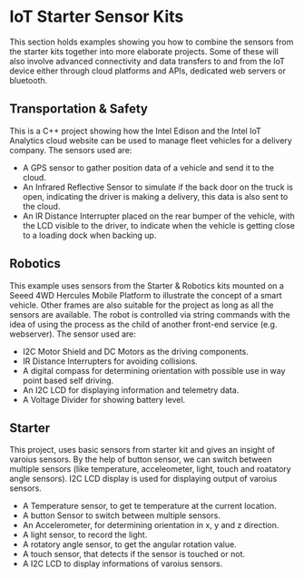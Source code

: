 IoT Starter Sensor Kits
==============

This section holds examples showing you how to combine the sensors from the
starter kits together into more elaborate projects. Some of these will also
involve advanced connectivity and data transfers to and from the IoT device
either through cloud platforms and APIs, dedicated web servers or bluetooth.

Transportation & Safety
-------

This is a C++ project showing how the Intel Edison and the Intel IoT Analytics
cloud website can be used to manage fleet vehicles for a delivery company. The
sensors used are:
* A GPS sensor to gather position data of a vehicle and send it to the cloud.
* An Infrared Reflective Sensor to simulate if the back door on the truck is
  open, indicating the driver is making a delivery, this data is also sent to
  the cloud.
* An IR Distance Interrupter placed on the rear bumper of the vehicle, with the
  LCD visible to the driver, to indicate when the vehicle is getting close to a
  loading dock when backing up.

Robotics
-------

This example uses sensors from the Starter & Robotics kits mounted on a Seeed
4WD Hercules Mobile Platform to illustrate the concept of a smart vehicle.
Other frames are also suitable for the project as long as all the sensors are
available. The robot is controlled via string commands with the idea of using
the process as the child of another front-end service (e.g. webserver). The
sensor used are:
* I2C Motor Shield and DC Motors as the driving components.
* IR Distance Interrupters for avoiding collisions.
* A digital compass for determining orientation with possible use in way point
  based self driving.
* An I2C LCD for displaying information and telemetry data.
* A Voltage Divider for showing battery level.

Starter
--------

This project, uses basic sensors from starter kit and gives an insight of 
varoius sensors. By the help of button sensor, we can switch between multiple sensors
(like temperature, acceleometer, light, touch and roatatory angle sensors). 
I2C LCD display is used for displaying output of varoius sensors. 

* A Temperature sensor, to get te temperature at the current location.
* A button Sensor to switch between multiple sensors.
* An Accelerometer, for determining orientation in x, y and z direction.
* A light sensor, to record the light.
* A rotatory angle sensor, to get the angular rotation value.
* A touch sensor, that detects if the sensor is touched or not.
* A I2C LCD to display informations of varoius sensors.

